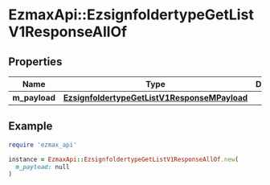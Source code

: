 # EzmaxApi::EzsignfoldertypeGetListV1ResponseAllOf

## Properties

| Name | Type | Description | Notes |
| ---- | ---- | ----------- | ----- |
| **m_payload** | [**EzsignfoldertypeGetListV1ResponseMPayload**](EzsignfoldertypeGetListV1ResponseMPayload.md) |  |  |

## Example

```ruby
require 'ezmax_api'

instance = EzmaxApi::EzsignfoldertypeGetListV1ResponseAllOf.new(
  m_payload: null
)
```

